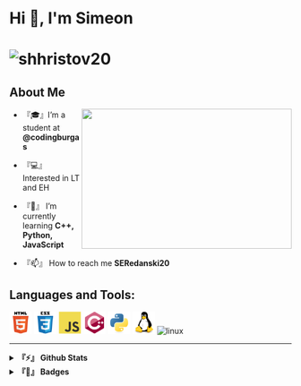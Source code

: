 <h1>Hi 👋, I'm Simeon</h1>
<h1 align="left"> <img src="https://komarev.com/ghpvc/?username=shhristov20&label=Profile%20views&color=0e75b6&style=flat-square" alt="shhristov20" /> </h1>
<h2>About Me</h2>
<img align="right" height="250" width="375" alt="" src="https://media.giphy.com/media/ZVik7pBtu9dNS/giphy.gif" />

- 『🎓』I’m a student at **@codingburgas**

- 『💻』Interested in LT and EH

- 『📕』 I’m currently learning **C++, Python, JavaScript**

- 『📫』 How to reach me **SERedanski20**


<h2 align="left">Languages and Tools:</h2>
<p align="left">
<img src="https://raw.githubusercontent.com/devicons/devicon/master/icons/html5/html5-original-wordmark.svg" alt="html5" width="40" height="40"/>
<img src="https://raw.githubusercontent.com/devicons/devicon/master/icons/css3/css3-original-wordmark.svg" alt="css3" width="40" height="40"/>
<img src="https://raw.githubusercontent.com/devicons/devicon/master/icons/javascript/javascript-original.svg" alt="javascript" width="40" height="40"/>
<img src="https://raw.githubusercontent.com/devicons/devicon/master/icons/cplusplus/cplusplus-original.svg" alt="cplusplus" width="40" height="40"/>
<img src="https://raw.githubusercontent.com/devicons/devicon/master/icons/python/python-original.svg" alt="python" width="40" height="40"/>
<img src="https://raw.githubusercontent.com/devicons/devicon/master/icons/linux/linux-original.svg" alt="linux" width="40" height="40"/>

<img src="https://www.vectorlogo.zone/logos/visualstudio_code/visualstudio_code-icon.svg" alt="linux" width="40" height="40"/>
</p>
<hr>

<details>	
  <summary><b>『⚡』 Github Stats</b></summary>

![Grade](https://github-readme-stats.vercel.app/api?username=shhristov20&show_icons=true&theme=radical&count_private=true)
</details>

<details style = "display: inline;">
  <summary><b>『🏅』 Badges</b></summary>
 <a href =""><img align="left" alt="HTML and CSS" width="200px" src="https://images.credly.com/size/680x680/images/241488f4-9110-41aa-804e-51a8f8ba430d/MTA-Introduction_to_Programming_Using_HTML_and_CSS-600x600.png" ></a>
   <a href =""><img align="left" alt="Word Office 2016" width="200px" src="https://images.credly.com/size/680x680/images/fd092703-61db-4e9f-9c7c-2211d44ca87d/MOS_Word.png" ></a>
</details>  
